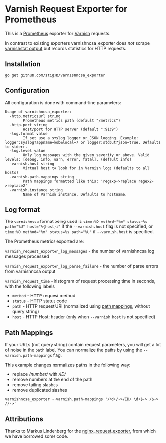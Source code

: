 # Varnish Request Exporter for Prometheus

This is a [Prometheus](https://prometheus.io/) exporter for [Varnish](https://varnish-cache.org/) requests. 

In contrast to existing exporters varnishncsa_exporter does *not* scrape [varnishstat output](https://www.varnish-cache.org/docs/trunk/reference/varnishstat.html) but records statistics for HTTP requests.

## Installation

```
go get github.com/stigsb/varnishncsa_exporter
```

## Configuration

All configuration is done with command-line parameters:

```
Usage of varnishncsa_exporter:
  -http.metricsurl string
        Prometheus metrics path (default "/metrics")
  -http.port string
        Host/port for HTTP server (default ":9169")
  -log.format value
        If set use a syslog logger or JSON logging. Example: logger:syslog?appname=bob&local=7 or logger:stdout?json=true. Defaults to stderr.
  -log.level value
        Only log messages with the given severity or above. Valid levels: [debug, info, warn, error, fatal]. (default info)
  -varnish.host string
        Virtual host to look for in Varnish logs (defaults to all hosts)
  -varnish.path-mappings string
        Path mappings formatted like this: 'regexp->replace regex2->replace2'
  -varnish.instance string
        Name of Varnish instance. Defaults to hostname.
```



## Log format

The `varnishncsa` format being used is `time:%D method="%m" status=%s path="%U" host="%{host}i"` if the `--varnish.host` flag is not specified, or
`time:%D method="%m" status=%s path="%U"` if `--varnish.host` is specified.

The Prometheus metrics exported are:

`varnish_request_exporter_log_messages` - the number of varnishncsa log messages processed

`varnish_request_exporter_log_parse_failure` - the number of parse errors from varnishncsa output

`varnish_request_time` - histogram of request processing time in seconds, with the following labels:
 * `method` - HTTP request method
 * `status` - HTTP status code
 * `path` - HTTP request URI (normalized using [path mappings](#path-mappings), without query string)
 * `host` - HTTP Host: header (only when `--varnish.host` is not specified)
 
## Path Mappings

If your URLs (not query string) contain request parameters, you will get a lot of noise in the `path` label.  You can
normalize the paths by using the `--varnish.path-mappings` flag.

This example changes normalizes paths in the following way:
* replace _/number/_ with _/ID/_
* remove numbers at the end of the path
* remove tailing slashes
* remove duplicated slashes

```
varnishncsa_exporter --varnish.path-mappings '/\d+/->/ID/ \d+$-> /$-> //->'
```

## Attributions

Thanks to Markus Lindenberg for the [nginx_request_exporter](https://github.com/markuslindenberg/nginx_request_exporter),
from which we have borrowed some code.
